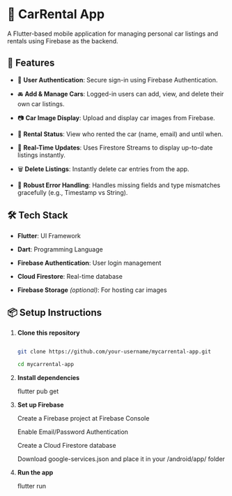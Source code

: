 # **🚗 CarRental App**

A Flutter-based mobile application for managing personal car listings and rentals using Firebase as the backend.

## 📱 Features

- 🔐 **User Authentication**: Secure sign-in using Firebase Authentication.
  
- 🚘 **Add & Manage Cars**: Logged-in users can add, view, and delete their own car listings.
  
- 📷 **Car Image Display**: Upload and display car images from Firebase.
  
- 👤 **Rental Status**: View who rented the car (name, email) and until when.
  
- 🔄 **Real-Time Updates**: Uses Firestore Streams to display up-to-date listings instantly.
  
- 🗑️ **Delete Listings**: Instantly delete car entries from the app.
  
- 🧠 **Robust Error Handling**: Handles missing fields and type mismatches gracefully (e.g., Timestamp vs String).

## 🛠️ Tech Stack

- **Flutter**: UI Framework
  
- **Dart**: Programming Language
  
- **Firebase Authentication**: User login management
  
- **Cloud Firestore**: Real-time database
  
- **Firebase Storage** *(optional)*: For hosting car images

## 📦 Setup Instructions

1. **Clone this repository**
   
   ```bash

   git clone https://github.com/your-username/mycarrental-app.git

   cd mycarrental-app

2. **Install dependencies**
   
   flutter pub get

3. **Set up Firebase**

   Create a Firebase project at Firebase Console

   Enable Email/Password Authentication

   Create a Cloud Firestore database

   Download google-services.json and place it in your /android/app/ folder

4. **Run the app**

   flutter run

  
